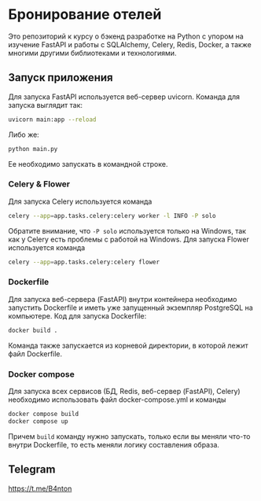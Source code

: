 # Бронирование отелей

Это репозиторий к курсу о бэкенд разработке на Python с упором на изучение FastAPI и работы с SQLAlchemy, Celery, Redis, Docker, а также многими другими библиотеками и технологиями.

## Запуск приложения

Для запуска FastAPI используется веб-сервер uvicorn. Команда для запуска выглядит так:

``` bash
uvicorn main:app --reload
```

Либо же:

``` bash
python main.py
```

Ее необходимо запускать в командной строке.

### Celery & Flower

Для запуска Celery используется команда

``` bash
celery --app=app.tasks.celery:celery worker -l INFO -P solo
```

Обратите внимание, что `-P solo` используется только на Windows, так как у Celery есть проблемы с работой на Windows.
Для запуска Flower используется команда

```bash
celery --app=app.tasks.celery:celery flower
```

### Dockerfile

Для запуска веб-сервера (FastAPI) внутри контейнера необходимо запустить Dockerfile и иметь уже запущенный экземпляр PostgreSQL на компьютере.
Код для запуска Dockerfile:

```bash
docker build .
```

Команда также запускается из корневой директории, в которой лежит файл Dockerfile.

### Docker compose

Для запуска всех сервисов (БД, Redis, веб-сервер (FastAPI), Celery) необходимо использовать файл docker-compose.yml и команды

```bash
docker compose build
docker compose up
```

Причем `build` команду нужно запускать, только если вы меняли что-то внутри Dockerfile, то есть меняли логику составления образа.

## Telegram

<https://t.me/B4nton>
